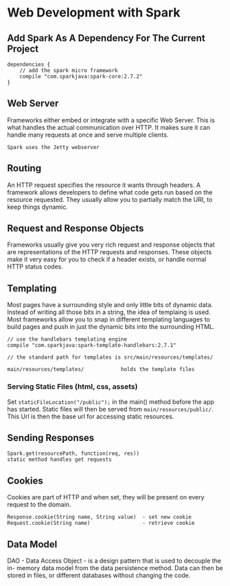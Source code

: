 # Web Development with Spark

## Add Spark As A Dependency For The Current Project
```
dependencies {
    // add the spark micro framework
    compile "com.sparkjava:spark-core:2.7.2"
}
```

## Web Server
Frameworks either embed or integrate with a specific Web Server. This is what
handles the actual communication over HTTP. It makes sure it can handle many
requests at once and serve multiple clients.

    Spark uses the Jetty webserver

## Routing
An HTTP request specifies the resource it wants through headers. A framework
allows developers to define what code gets run based on the resource requested.
They usually allow you to partially match the URI, to keep things dynamic.

## Request and Response Objects
Frameworks usually give you very rich request and response objects that are
representations of the HTTP requests and responses. These objects make it very
easy for you to check if a header exists, or handle normal HTTP status codes.

## Templating
Most pages have a surrounding style and only little bits of dynamic data.
Instead of writing all those bits in a string, the idea of templaing is used.
Most frameworks allow you to snap in different templating languages to build
pages and push in just the dynamic bits into the surrounding HTML.

    // use the handlebars templating engine
    compile "com.sparkjava:spark-template-handlebars:2.7.1"

    // the standard path for templates is src/main/resources/templates/

    main/resources/templates/            holds the template files

### Serving Static Files (html, css, assets)
Set `staticFileLocation("/public");` in the main() method before the app has
started. Static files will then be served from `main/resources/public/`. This
Url is then the base url for accessing static resources.

## Sending Responses

    Spark.get(resourcePath, function(req, res))
    static method handles get requests


## Cookies
Cookies are part of HTTP and when set, they will be present on every request
to the domain.

    Response.cookie(String name, String value)  - set new cookie
    Request.cookie(String name)                 - retrieve cookie


## Data Model
DAO - Data Access Object - is a design pattern that is used to decouple the in-
memory data model from the data persistence method. Data can then be stored in
files, or different databases without changing the code.

